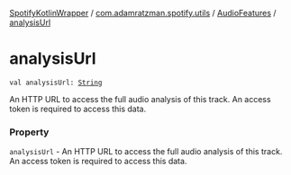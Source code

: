 [SpotifyKotlinWrapper](../../index.md) / [com.adamratzman.spotify.utils](../index.md) / [AudioFeatures](index.md) / [analysisUrl](./analysis-url.md)

# analysisUrl

`val analysisUrl: `[`String`](https://kotlinlang.org/api/latest/jvm/stdlib/kotlin/-string/index.html)

An HTTP URL to access the full audio analysis of this track.
An access token is required to access this data.

### Property

`analysisUrl` - An HTTP URL to access the full audio analysis of this track.
An access token is required to access this data.